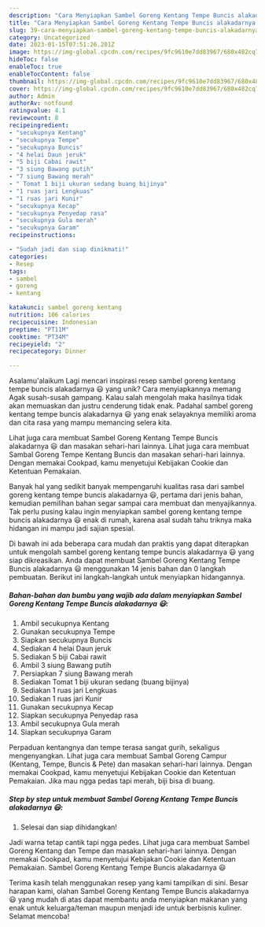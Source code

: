 ```yaml
---
description: "Cara Menyiapkan Sambel Goreng Kentang Tempe Buncis alakadarnya 😃{ yang Menggugah Selera"
title: "Cara Menyiapkan Sambel Goreng Kentang Tempe Buncis alakadarnya 😃{ yang Menggugah Selera"
slug: 39-cara-menyiapkan-sambel-goreng-kentang-tempe-buncis-alakadarnya-yang-menggugah-selera
category: Uncategorized
date: 2023-01-15T07:51:26.201Z
image: https://img-global.cpcdn.com/recipes/9fc9610e7dd83967/680x482cq70/sambel-goreng-kentang-tempe-buncis-alakadarnya-foto-resep-utama.jpg
hideToc: false
enableToc: true
enableTocContent: false
thumbnail: https://img-global.cpcdn.com/recipes/9fc9610e7dd83967/680x482cq70/sambel-goreng-kentang-tempe-buncis-alakadarnya-foto-resep-utama.jpg
cover: https://img-global.cpcdn.com/recipes/9fc9610e7dd83967/680x482cq70/sambel-goreng-kentang-tempe-buncis-alakadarnya-foto-resep-utama.jpg
author: Admin
authorAv: notfound
ratingvalue: 4.1
reviewcount: 8
recipeingredient:
- "secukupnya Kentang"
- "secukupnya Tempe"
- "secukupnya Buncis"
- "4 helai Daun jeruk"
- "5 biji Cabai rawit"
- "3 siung Bawang putih"
- "7 siung Bawang merah"
- " Tomat 1 biji ukuran sedang buang bijinya"
- "1 ruas jari Lengkuas"
- "1 ruas jari Kunir"
- "secukupnya Kecap"
- "secukupnya Penyedap rasa"
- "secukupnya Gula merah"
- "secukupnya Garam"
recipeinstructions:

- "Sudah jadi dan siap dinikmati!"
categories:
- Resep
tags:
- sambel
- goreng
- kentang

katakunci: sambel goreng kentang 
nutrition: 106 calories
recipecuisine: Indonesian
preptime: "PT11M"
cooktime: "PT34M"
recipeyield: "2"
recipecategory: Dinner

---
```



Asalamu'alaikum Lagi mencari inspirasi resep sambel goreng kentang tempe buncis alakadarnya 😃 yang unik? Cara menyiapkannya memang Agak susah-susah gampang. Kalau salah mengolah maka hasilnya tidak akan memuaskan dan justru cenderung tidak enak. Padahal sambel goreng kentang tempe buncis alakadarnya 😃 yang enak selayaknya memiliki aroma dan cita rasa yang mampu memancing selera kita.


Lihat juga cara membuat Sambel Goreng Kentang Tempe Buncis alakadarnya 😃 dan masakan sehari-hari lainnya. Lihat juga cara membuat Sambal Goreng Tempe Kentang Buncis dan masakan sehari-hari lainnya. Dengan memakai Cookpad, kamu menyetujui Kebijakan Cookie dan Ketentuan Pemakaian.

Banyak hal yang sedikit banyak mempengaruhi kualitas rasa dari sambel goreng kentang tempe buncis alakadarnya 😃, pertama dari jenis bahan, kemudian pemilihan bahan segar sampai cara membuat dan menyajikannya. Tak perlu pusing kalau ingin menyiapkan sambel goreng kentang tempe buncis alakadarnya 😃 enak di rumah, karena asal sudah tahu triknya maka hidangan ini mampu jadi sajian spesial.


Di bawah ini ada beberapa cara mudah dan praktis yang dapat diterapkan untuk mengolah sambel goreng kentang tempe buncis alakadarnya 😃 yang siap dikreasikan. Anda dapat membuat Sambel Goreng Kentang Tempe Buncis alakadarnya 😃 menggunakan 14 jenis bahan dan 0 langkah pembuatan. Berikut ini langkah-langkah untuk menyiapkan hidangannya.

<!--inarticleads1-->

##### Bahan-bahan dan bumbu yang wajib ada dalam menyiapkan Sambel Goreng Kentang Tempe Buncis alakadarnya 😃:

1. Ambil secukupnya Kentang
1. Gunakan secukupnya Tempe
1. Siapkan secukupnya Buncis
1. Sediakan 4 helai Daun jeruk
1. Sediakan 5 biji Cabai rawit
1. Ambil 3 siung Bawang putih
1. Persiapkan 7 siung Bawang merah
1. Sediakan  Tomat 1 biji ukuran sedang (buang bijinya)
1. Sediakan 1 ruas jari Lengkuas
1. Sediakan 1 ruas jari Kunir
1. Gunakan secukupnya Kecap
1. Siapkan secukupnya Penyedap rasa
1. Ambil secukupnya Gula merah
1. Siapkan secukupnya Garam


Perpaduan kentangnya dan tempe terasa sangat gurih, sekaligus mengenyangkan. Lihat juga cara membuat Sambal Goreng Campur (Kentang, Tempe, Buncis &amp; Pete) dan masakan sehari-hari lainnya. Dengan memakai Cookpad, kamu menyetujui Kebijakan Cookie dan Ketentuan Pemakaian. Jika mau ngga pedas tapi merah, biji bisa di buang. 

<!--inarticleads2-->

##### Step by step untuk membuat Sambel Goreng Kentang Tempe Buncis alakadarnya 😃:


1. Selesai dan siap dihidangkan!

Jadi warna tetap cantik tapi ngga pedes. Lihat juga cara membuat Sambel Goreng Kentang dan Tempe dan masakan sehari-hari lainnya. Dengan memakai Cookpad, kamu menyetujui Kebijakan Cookie dan Ketentuan Pemakaian. Sambel Goreng Kentang Tempe Buncis alakadarnya 😃 

Terima kasih telah menggunakan resep yang kami tampilkan di sini. Besar harapan kami, olahan Sambel Goreng Kentang Tempe Buncis alakadarnya 😃 yang mudah di atas dapat membantu anda menyiapkan makanan yang enak untuk keluarga/teman maupun menjadi ide untuk berbisnis kuliner. Selamat mencoba!
